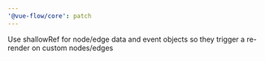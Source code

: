 ```yaml
---
'@vue-flow/core': patch
---
```


Use shallowRef for node/edge data and event objects so they trigger a re-render on custom nodes/edges
